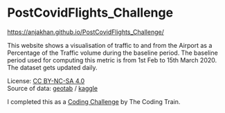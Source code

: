# PostCovidFlights_Challenge
https://anjakhan.github.io/PostCovidFlights_Challenge/

This website shows a visualisation of traffic to and from the Airport as a Percentage of the Traffic volume during the baseline period. 
The baseline period used for computing this metric is from 1st Feb to 15th March 2020. The dataset gets updated daily.

License: <a href="https://creativecommons.org/licenses/by-nc-sa/4.0/">CC BY-NC-SA 4.0</a> <br>
Source of data: <a href="geotab.com">geotab</a> / <a href="https://www.kaggle.com/terenceshin/covid19s-impact-on-airport-traffic/">kaggle</a> 

I completed this as a <a href="https://thecodingtrain.com/CodingChallenges/109-subscribers-map.html" target="_blank">Coding Challenge</a> by The Coding Train.
